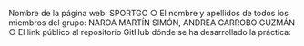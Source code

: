 Nombre de la página web: SPORTGO
○ El nombre y apellidos de todos los miembros del grupo: NAROA MARTÍN SIMÓN, ANDREA GARROBO GUZMÁN
○ El link público al repositorio GitHub dónde se ha desarrollado la práctica:
